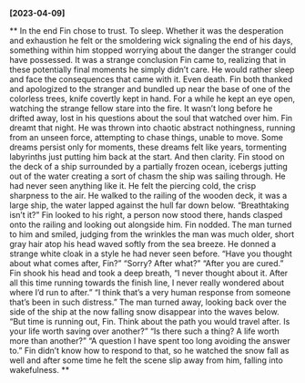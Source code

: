 **[2023-04-09]**

** 
In the end Fin chose to trust.
To sleep. 
Whether it was the desperation and exhaustion he felt or the smoldering wick signaling the end of his days, something within him stopped worrying about the danger the stranger could have possessed. It was a strange conclusion Fin came to, realizing that in these potentially final moments he simply didn’t care. He would rather sleep and face the consequences that came with it. 
Even death.
Fin both thanked and apologized to the stranger and bundled up near the base of one of the colorless trees, knife covertly kept in hand. For a while he kept an eye open, watching the strange fellow stare into the fire. It wasn’t long before he drifted away, lost in his questions about the soul that watched over him.
Fin dreamt that night. He was thrown into chaotic abstract nothingness, running from an unseen force, attempting to chase things, unable to move. Some dreams persist only for moments, these dreams felt like years, tormenting labyrinths just putting him back at the start. 
And then clarity. 
Fin stood on the deck of a ship surrounded by a partially frozen ocean, icebergs jutting out of the water creating a sort of chasm the ship was sailing through. He had never seen anything like it. He felt the piercing cold, the crisp sharpness to the air. He walked to the railing of the wooden deck, it was a large ship, the water lapped against the hull far down below. 
“Breathtaking isn’t it?”
Fin looked to his right, a person now stood there, hands clasped onto the railing and looking out alongside him. Fin nodded. 
The man turned to him and smiled, judging from the wrinkles the man was much older, short gray hair atop his head waved softly from the sea breeze. He donned a strange white cloak in a style he had never seen before. “Have you thought about what comes after, Fin?”
“Sorry? After what?”
“After you are cured.”
Fin shook his head and took a deep breath, “I never thought about it. After all this time running towards the finish line, I never really wondered about where I’d run to after.” 
“I think that’s a very human response from someone that’s been in such distress.” The man turned away, looking back over the side of the ship at the now falling snow disappear into the waves below. “But time is running out, Fin. Think about the path you would travel after. Is your life worth saving over another?”
“Is there such a thing? A life worth more than another?”
“A question I have spent too long avoiding the answer to.”
Fin didn’t know how to respond to that, so he watched the snow fall as well and after some time he felt the scene slip away from him, falling into wakefulness.
**